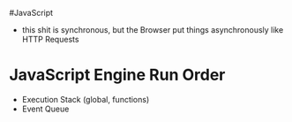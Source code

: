 #JavaScript
* this shit is synchronous, but the Browser put things asynchronously like HTTP Requests

# JavaScript Engine Run Order
* Execution Stack (global, functions)
* Event Queue